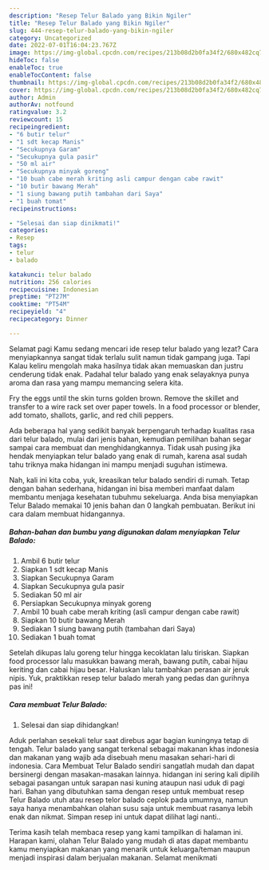 ```yaml
---
description: "Resep Telur Balado yang Bikin Ngiler"
title: "Resep Telur Balado yang Bikin Ngiler"
slug: 444-resep-telur-balado-yang-bikin-ngiler
category: Uncategorized
date: 2022-07-01T16:04:23.767Z
image: https://img-global.cpcdn.com/recipes/213b08d2b0fa34f2/680x482cq70/telur-balado-foto-resep-utama.jpg
hideToc: false
enableToc: true
enableTocContent: false
thumbnail: https://img-global.cpcdn.com/recipes/213b08d2b0fa34f2/680x482cq70/telur-balado-foto-resep-utama.jpg
cover: https://img-global.cpcdn.com/recipes/213b08d2b0fa34f2/680x482cq70/telur-balado-foto-resep-utama.jpg
author: Admin
authorAv: notfound
ratingvalue: 3.2
reviewcount: 15
recipeingredient:
- "6 butir telur"
- "1 sdt kecap Manis"
- "Secukupnya Garam"
- "Secukupnya gula pasir"
- "50 ml air"
- "Secukupnya minyak goreng"
- "10 buah cabe merah kriting asli campur dengan cabe rawit"
- "10 butir bawang Merah"
- "1 siung bawang putih tambahan dari Saya"
- "1 buah tomat"
recipeinstructions:

- "Selesai dan siap dinikmati!"
categories:
- Resep
tags:
- telur
- balado

katakunci: telur balado 
nutrition: 256 calories
recipecuisine: Indonesian
preptime: "PT27M"
cooktime: "PT54M"
recipeyield: "4"
recipecategory: Dinner

---
```



Selamat pagi Kamu sedang mencari ide resep telur balado yang lezat? Cara menyiapkannya sangat tidak terlalu sulit namun tidak gampang juga. Tapi Kalau keliru mengolah maka hasilnya tidak akan memuaskan dan justru cenderung tidak enak. Padahal telur balado yang enak selayaknya punya aroma dan rasa yang mampu memancing selera kita.


Fry the eggs until the skin turns golden brown. Remove the skillet and transfer to a wire rack set over paper towels. In a food processor or blender, add tomato, shallots, garlic, and red chili peppers.

Ada beberapa hal yang sedikit banyak berpengaruh terhadap kualitas rasa dari telur balado, mulai dari jenis bahan, kemudian pemilihan bahan segar sampai cara membuat dan menghidangkannya. Tidak usah pusing jika hendak menyiapkan telur balado yang enak di rumah, karena asal sudah tahu triknya maka hidangan ini mampu menjadi suguhan istimewa.


Nah, kali ini kita coba, yuk, kreasikan telur balado sendiri di rumah. Tetap dengan bahan sederhana, hidangan ini bisa memberi manfaat dalam membantu menjaga kesehatan tubuhmu sekeluarga. Anda bisa menyiapkan Telur Balado memakai 10 jenis bahan dan 0 langkah pembuatan. Berikut ini cara dalam membuat hidangannya.

<!--inarticleads1-->

##### Bahan-bahan dan bumbu yang digunakan dalam menyiapkan Telur Balado:

1. Ambil 6 butir telur
1. Siapkan 1 sdt kecap Manis
1. Siapkan Secukupnya Garam
1. Siapkan Secukupnya gula pasir
1. Sediakan 50 ml air
1. Persiapkan Secukupnya minyak goreng
1. Ambil 10 buah cabe merah kriting (asli campur dengan cabe rawit)
1. Siapkan 10 butir bawang Merah
1. Sediakan 1 siung bawang putih (tambahan dari Saya)
1. Sediakan 1 buah tomat


Setelah dikupas lalu goreng telur hingga kecoklatan lalu tiriskan. Siapkan food processor lalu masukkan bawang merah, bawang putih, cabai hijau keriting dan cabai hijau besar. Haluskan lalu tambahkan perasan air jeruk nipis. Yuk, praktikkan resep telur balado merah yang pedas dan gurihnya pas ini! 

<!--inarticleads2-->

##### Cara membuat Telur Balado:


1. Selesai dan siap dihidangkan!

Aduk perlahan sesekali telur saat direbus agar bagian kuningnya tetap di tengah. Telur balado yang sangat terkenal sebagai makanan khas indonesia dan makanan yang wajib ada disebuah menu masakan sehari-hari di indonesia. Cara Membuat Telur Balado sendiri sangatlah mudah dan dapat bersinergi dengan masakan-masakan lainnya. hidangan ini sering kali dipilih sebagai pasangan untuk sarapan nasi kuning ataupun nasi uduk di pagi hari. Bahan yang dibutuhkan sama dengan resep untuk membuat resep Telur Balado utuh atau resep telor balado ceplok pada umumnya, namun saya hanya menambahkan olahan susu saja untuk membuat rasanya lebih enak dan nikmat. Simpan resep ini untuk dapat dilihat lagi nanti.. 

Terima kasih telah membaca resep yang kami tampilkan di halaman ini. Harapan kami, olahan Telur Balado yang mudah di atas dapat membantu kamu menyiapkan makanan yang menarik untuk keluarga/teman maupun menjadi inspirasi dalam berjualan makanan. Selamat menikmati
